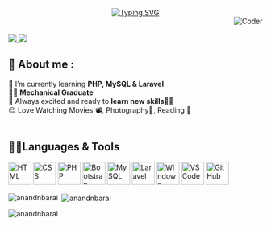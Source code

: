 <div align="center">
<a href="https://git.io/typing-svg"><img src="https://readme-typing-svg.demolab.com?font=Apple+System&size=30&duration=2500&pause=500&color=000000&width=435&lines=Hello+%F0%9F%91%8B+I+am+Anand;A+Passionate+Novice;Web+Developer+from+India." alt="Typing SVG">
</a>
</div>
<img align="right" alt="Coder" src="https://www.digitalsolutionservices.com/img/services/website1.gif">
<br><br>
<a href="https://twitter.com/anandnbarai" target="_blank" rel="noreferrer"> 
<img src="https://img.shields.io/twitter/follow/anandnbarai?logo=twitter&style=for-the-badge&color=0891b2&labelColor=1c1917" /> </a>
<a href="https://www.github.com/anandnbarai" target="_blank" rel="noreferrer">
<img src="https://img.shields.io/github/followers/anandnbarai?logo=github&style=for-the-badge&color=0891b2&labelColor=1c1917" /> </a>


## 🙋 About me :

🎯 I’m currently learning **PHP, MySQL & Laravel** <br>
👨‍🏭 **Mechanical Graduate** <br>
🤩 Always excited and ready to **learn new skills👨‍🎓** <br>
😍 Love Watching Movies 📽️, Photography📸, Reading 📖 <br>
<br>


## 👨‍💻Languages & Tools

<img src="https://cdn.jsdelivr.net/gh/devicons/devicon/icons/html5/html5-original.svg" width="45" height="45" title="HTML"/> <img src="https://cdn.jsdelivr.net/gh/devicons/devicon/icons/css3/css3-original.svg" width="45" height="45"  title="CSS"/> 
<img src="https://cdn.jsdelivr.net/gh/devicons/devicon/icons/php/php-original.svg" width="45" height="45" title="PHP"/>
<img src="https://cdn.jsdelivr.net/gh/devicons/devicon/icons/bootstrap/bootstrap-original.svg" width="45" height="45" title="Bootstrap"/>
<img src="https://cdn.jsdelivr.net/gh/devicons/devicon/icons/mysql/mysql-original.svg" width="45" height="45" title="MySQL"/>
<img src="https://cdn.jsdelivr.net/gh/devicons/devicon/icons/laravel/laravel-plain.svg" width="45" height="45" title="Laravel"/>
<img src="https://cdn.jsdelivr.net/gh/devicons/devicon/icons/windows8/windows8-original.svg"  width="45" height="45" title="Windows"/>
<img src="https://cdn.jsdelivr.net/gh/devicons/devicon/icons/vscode/vscode-original.svg" width="45" height="45" title="VS Code"/>
<img src="https://cdn.jsdelivr.net/gh/devicons/devicon/icons/github/github-original.svg"  width="45" height="45" title="GitHub"/>

<!-- <p>
<img title="HTML5" alt="HTML5" src="https://raw.githubusercontent.com/devicons/devicon/master/icons/html5/html5-original-wordmark.svg" width="40px" height="40px">
&nbsp
<img title="CSS" alt="CSS" src="https://raw.githubusercontent.com/devicons/devicon/master/icons/css3/css3-original-wordmark.svg" width="40px" height="40px">
&nbsp
<img title="Bootstrap" alt="Bootstrap" src="https://github.com/devicons/devicon/blob/master/icons/bootstrap/bootstrap-original.svg" width="40px" height="40px">
&nbsp
<img title="PHP" alt="PHP" src="https://github.com/devicons/devicon/blob/master/icons/php/php-original.svg" width="40px" height="50px">
&nbsp
<img title="MySQL" alt="MySQL" src="https://github.com/devicons/devicon/blob/master/icons/mysql/mysql-original-wordmark.svg" width="40px" heigth="50px">
&nbsp
<img title="JavaScript" alt="JavaScript" src="https://cdn.jsdelivr.net/gh/devicons/devicon/icons/javascript/javascript-original.svg" width="40px" heigth="50px">
&nbsp -->

<p><img align="left" src="https://github-readme-stats.vercel.app/api/top-langs?username=anandnbarai&show_icons=true&locale=en&layout=compact" alt="anandnbarai" /></p>

<p>&nbsp;<img align="center" src="https://github-readme-stats.vercel.app/api?username=anandnbarai&show_icons=true&locale=en" alt="anandnbarai" /></p>

<p><img align="center" src="https://github-readme-streak-stats.herokuapp.com/?user=anandnbarai&" alt="anandnbarai" /></p>
